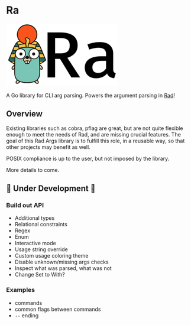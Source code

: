 # Ra

![ra-logo](./media/ra.png)

A Go library for CLI arg parsing. Powers the argument parsing in [Rad](https://github.com/amterp/rad)!

## Overview

Existing libraries such as cobra, pflag are great, but are not quite flexible enough to meet the needs of
Rad, and are missing crucial features. The goal of this Rad Args library is
to fulfill this role, in a reusable way, so that other projects may benefit as well.

POSIX compliance is up to the user, but not imposed by the library.

More details to come.

## 🚧 Under Development 🚧

### Build out API

- Additional types
- Relational constraints
- Regex
- Enum
- Interactive mode
- Usage string override
- Custom usage coloring theme
- Disable unknown/missing args checks
- Inspect what was parsed, what was not
- Change Set to With?

### Examples

- commands
- common flags between commands
- `--` ending
